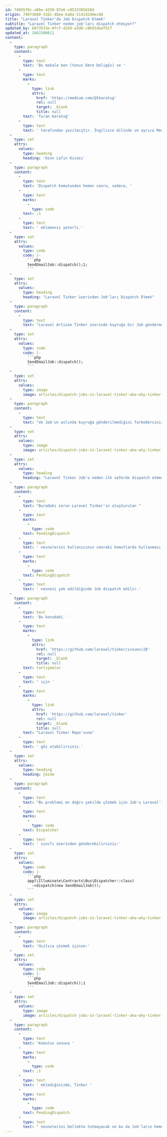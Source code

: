 ```yaml
---
id: 74055f0c-a86e-4259-87e6-c0533385810d
origin: 74073b60-3161-4bee-ba0a-5141d240ec60
title: "Laravel Tinker'da Job Dispatch Etmek"
subtitle: "Laravel Tinker neden job'ları dispatch etmiyor?"
updated_by: b8f3533e-0fcf-42b9-a3d8-c8691deaf917
updated_at: 1661506611
content:
  -
    type: paragraph
    content:
      -
        type: text
        text: 'Bu makale ben (Yunus Emre Deligöz) ve '
      -
        type: text
        marks:
          -
            type: link
            attrs:
              href: 'https://medium.com/@tkaratug'
              rel: null
              target: _blank
              title: null
        text: 'Turan Karatuğ'
      -
        type: text
        text: ' tarafından yazılmıştır. İngilizce dilinde ve ayrıca Medium üzerinde okunabilir. '
  -
    type: set
    attrs:
      values:
        type: heading
        heading: 'Uzun Lafın Kısası'
  -
    type: paragraph
    content:
      -
        type: text
        text: 'Dispatch komutundan hemen sonra, sadece, '
      -
        type: text
        marks:
          -
            type: code
        text: ;1
      -
        type: text
        text: ' eklemeniz yeterli.'
  -
    type: set
    attrs:
      values:
        type: code
        code: |-
          ```php
          SendEmailJob::dispatch();1;
          ```
  -
    type: set
    attrs:
      values:
        type: heading
        heading: "Laravel Tinker üzerinden Job'ları Dispatch Etmek"
  -
    type: paragraph
    content:
      -
        type: text
        text: "Laravel Artisan Tinker üzerinde kuyruğa bir Job göndermek istiyorsanız, Tinker'ı açıp şöyle yazarsınız:"
  -
    type: set
    attrs:
      values:
        type: code
        code: |-
          ```php
          SendEmailJob::dispatch();
          ```
  -
    type: set
    attrs:
      values:
        type: image
        image: articles/dispatch-jobs-in-laravel-tinker-aka-why-tinker-does-not-dispatch-jobs/cleanshot-2022-08-26-at-00.14.48@2x.png
  -
    type: paragraph
    content:
      -
        type: text
        text: "Ve Job'un aslında kuyruğa gönderilmediğini farkedersiniz. Komutu yeniden çalıştırırsanız aynı yanıtı görürsünüz ancak Job kuyruğa yalnızca bir kez gönderilmiştir."
  -
    type: set
    attrs:
      values:
        type: image
        image: articles/dispatch-jobs-in-laravel-tinker-aka-why-tinker-does-not-dispatch-jobs/cleanshot-2022-08-26-at-00.15.16@2x.png
  -
    type: set
    attrs:
      values:
        type: heading
        heading: "Laravel Tinker Job'u neden ilk seferde dispatch etmedi?"
  -
    type: paragraph
    content:
      -
        type: text
        text: "Buradaki sorun Laravel Tinker'in oluşturulan "
      -
        type: text
        marks:
          -
            type: code
        text: PendingDispatch
      -
        type: text
        text: ' nesnelerini kullanıcının sonraki komutlarda kullanması için bellekte tutmasıdır. '
      -
        type: text
        marks:
          -
            type: code
        text: PendingDispatch
      -
        type: text
        text: ' nesnesi yok edildiğinde Job dispatch edilir.'
  -
    type: paragraph
    content:
      -
        type: text
        text: 'Bu konudaki '
      -
        type: text
        marks:
          -
            type: link
            attrs:
              href: 'https://github.com/laravel/tinker/issues/28'
              rel: null
              target: _blank
              title: null
        text: tartışmalar
      -
        type: text
        text: ' için '
      -
        type: text
        marks:
          -
            type: link
            attrs:
              href: 'https://github.com/laravel/tinker'
              rel: null
              target: _blank
              title: null
        text: "Laravel Tinker Repo'suna"
      -
        type: text
        text: ' göz atabilirsiniz.'
  -
    type: set
    attrs:
      values:
        type: heading
        heading: Çözüm
  -
    type: paragraph
    content:
      -
        type: text
        text: "Bu problemi en doğru şekilde çözmek için Job'u Laravel'in "
      -
        type: text
        marks:
          -
            type: code
        text: Dispatcher
      -
        type: text
        text: ' sınıfı üzerinden gönderebilirsiniz:'
  -
    type: set
    attrs:
      values:
        type: code
        code: |-
          ```php
          app(\Illuminate\Contracts\Bus\Dispatcher::class)
            ->dispatch(new SendEmailJob());
          ```
  -
    type: set
    attrs:
      values:
        type: image
        image: articles/dispatch-jobs-in-laravel-tinker-aka-why-tinker-does-not-dispatch-jobs/cleanshot-2022-08-26-at-00.09.55@2x.png
  -
    type: paragraph
    content:
      -
        type: text
        text: 'Hızlıca çözmek içinse:'
  -
    type: set
    attrs:
      values:
        type: code
        code: |-
          ```php
          SendEmailJob::dispatch();1
          ```
  -
    type: set
    attrs:
      values:
        type: image
        image: articles/dispatch-jobs-in-laravel-tinker-aka-why-tinker-does-not-dispatch-jobs/cleanshot-2022-08-26-at-00.10.53@2x.png
  -
    type: paragraph
    content:
      -
        type: text
        text: 'Komutun sonuna '
      -
        type: text
        marks:
          -
            type: code
        text: ;1
      -
        type: text
        text: ' eklediğinizde, Tinker '
      -
        type: text
        marks:
          -
            type: code
        text: PendingDispatch
      -
        type: text
        text: " nesnelerini bellekte tutmayacak ve bu da Job'ların hemen dispatch edilmesini sağlayacaktır."
---
```

